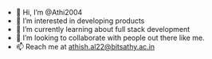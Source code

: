 - 👋 Hi, I’m @Athi2004
- 👀 I’m interested in developing products
- 🌱 I’m currently learning about full stack development
- 💞️ I’m looking to collaborate with people out there like me.
- 📫 Reach me at athish.al22@bitsathy.ac.in

<!---
Athi2004/Athi2004 is a ✨ special ✨ repository because its `README.md` (this file) appears on your GitHub profile.
You can click the Preview link to take a look at your changes.
--->

